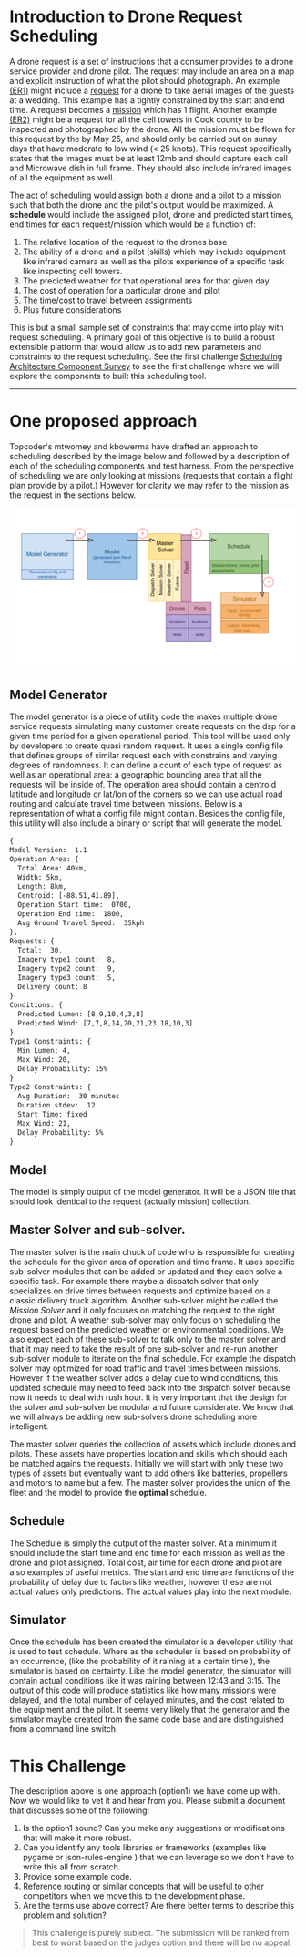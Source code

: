 # Introduction to Drone Request Scheduling
A drone request is a set of instructions that a consumer provides to a drone service provider and drone pilot.  The request may include an area on a map and explicit instruction of what the pilot should photograph.  An example [(ER1)](TODO) might include a [request](#request) for a drone to take aerial images of the guests at a wedding.  This example has a tightly constrained by the start and end time.  A request becomes a [mission](#mission) which has 1 flight.   Another example [(ER2)](TODO) might be a request for all the cell towers in Cook county to be inspected and photographed by the drone.    All the mission must be flown for this request by the by May 25, and should only be carried out on sunny days that have moderate to low wind (< 25 knots).  This request specifically  states that the images must be at least 12mb and should capture each cell and Microwave dish in full frame.  They should also include infrared images of all the equipment as well.  

The act of scheduling would assign both a drone and a pilot to a mission such that both the drone and the pilot's output would be maximized. A **schedule** would include the assigned pilot, drone and predicted start times, end times for each request/mission which would be a function of:

  1. The relative location of the request to the drones base
  2. The ability of a drone and a pilot (skills) which may include equipment like infrared camera as well as the pilots experience of a specific task like inspecting cell towers.
  3. The predicted weather for that operational area for that given day
  4. The cost of operation for a particular drone and pilot
  5. The time/cost to travel between assignments
  6. Plus future considerations

This is but a small sample set of constraints that may come into play with request scheduling.  A primary goal of this objective is to build a robust extensible platform that would allow us to add new parameters and constraints to the request scheduling.  See the first challenge [Scheduling Architecture Component Survey](challenges/schedulingArchitectureComponentSurvey.md) to see the first challenge where we will explore the components to built this scheduling tool.

---

# One proposed approach
Topcoder's mtwomey and kbowerma have drafted an approach to scheduling described by the image below and followed by a description of each of the scheduling components and test harness.  From the perspective of scheduling we are only looking at missions (requests that contain a flight plan provide by a pilot.)  However for clarity we  may refer to the mission as the request in the sections below.

![](../img/schedulingApproach.svg)

## Model Generator
The model generator is a piece of utility code the makes multiple drone service requests simulating many customer create requests on the dsp for a given time period for a given operational period.   This tool will be used only by developers to create quasi random request.  It uses a single config file that defines groups of similar request each with constrains and varying degrees of randomness.  It can define a count of each type of request as well as an operational area:  a geographic bounding area that all the requests will be inside of.  The operation area should contain a centroid latitude and longitude or lat/lon of the corners so we can use actual road routing and calculate travel time between missions.  Below is a representation of what a config file might contain.  Besides the config file, this utility will also include a binary or script that will generate the model.

```
{
Model Version:  1.1
Operation Area: {
  Total Area: 40km,
  Width: 5km,
  Length: 8km,
  Centroid: [-88.51,41.89],
  Operation Start time:  0700,
  Operation End time:  1800,
  Avg Ground Travel Speed:  35kph   
},
Requests: {
  Total:  30,
  Imagery type1 count:  8,
  Imagery type2 count:  9,
  Imagery type3 count:  5,
  Delivery count: 8
}
Conditions: {
  Predicted Lumen: [8,9,10,4,3,8]
  Predicted Wind: [7,7,8,14,20,21,23,18,10,3]
}
Type1 Constraints: {
  Min Lumen: 4,
  Max Wind: 20,
  Delay Probability: 15%
}
Type2 Constraints: {
  Avg Duration:  30 minutes
  Duration stdev:  12
  Start Time: fixed
  Max Wind: 21,
  Delay Probability: 5%
}
```

## Model

The model is simply output of the model generator.   It will be a JSON file that should look identical to the request (actually mission) collection.

## Master Solver and sub-solver.
The master solver is the main chuck of code who is responsible for creating the schedule for the given area of operation and time frame.  It uses specific sub-solver modules that can be added or updated and they each solve a specific task.   For example there maybe a dispatch solver that only specializes on drive times between requests and optimize based on a classic delivery truck algorithm.   Another sub-solver might be called the *Mission Solver* and it only focuses on matching the request to the right drone and pilot.  A weather sub-solver may only focus on scheduling the request based on the predicted weather or environmental conditions. We also expect each of these sub-solver to talk only to the master solver and that it may need to take the result of one sub-solver and re-run another sub-solver module to iterate on the final schedule.  For example the dispatch solver may optimized for road traffic and travel times between missions.   However if the weather solver adds a delay due to wind conditions, this updated schedule may need to feed back into the dispatch solver because now it needs to deal with rush hour. It is very important that the design for the solver and sub-solver be modular and future considerate.   We know that we will always be adding new sub-solvers drone scheduling more intelligent.  

The master solver queries the collection of assets which include drones and pilots.  These assets have properties location and skills which should each be matched agains the requests.  Initially we  will start with only these two types of assets but eventually want to add others like batteries, propellers and motors to name but a few.  The master solver provides the union of the fleet and the model to provide the **optimal** schedule.

## Schedule
The Schedule is simply the output of the master solver.   At a minimum it should include the start time and end time for each mission as well as the drone and pilot assigned.  Total cost, air time for each drone and pilot are also examples of useful metrics.  The start and end time are functions of the probability of delay due to factors like weather, however these are not actual values only predictions.  The actual values play into the next module.

## Simulator
Once the schedule has been created the simulator is a developer utility that is used to test schedule.   Where as the scheduler is based on probability of an occurrence, (like the probability of it raining at a certain time ), the simulator is based on certainty.   Like the model generator, the simulator will contain actual conditions like it was raining between 12:43 and 3:15.  The output of this code will produce statistics like how many missions were delayed, and the total number of delayed minutes,  and the cost related to the equipment and the pilot.  It seems very likely that the generator and the simulator maybe created from the same code base and are distinguished from a command line switch.

# This Challenge
The description above is one approach (option1) we have come up with.   Now we would like to vet it and hear from you.   Please submit a document that discusses some of the following:

1. Is the option1 sound?   Can you make any suggestions or modifications that will make it more robust.  
2. Can you identify any tools libraries or frameworks (examples like pygame or json-rules-engine ) that we can leverage so we don't have to write this all from scratch.
3. Provide some example code.
4. Reference routing or similar concepts that will be useful to other competitors when we move this to the development phase.
5.  Are the terms use above correct?   Are there better terms to describe this problem and solution?


>This challenge is purely subject.   The submission will be ranked from best to worst based on the judges option and there will be no appeal. 
